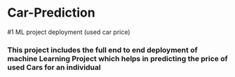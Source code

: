 # Car-Prediction
#1 ML project deployment (used car price)
### This project includes the full end to end deployment of machine Learning Project which helps in predicting the price of used Cars for an individual
